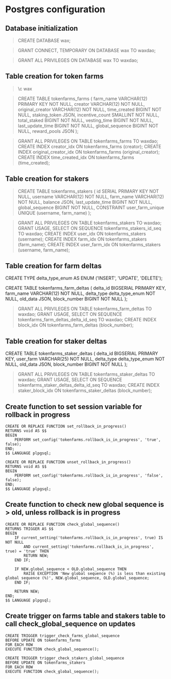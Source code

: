 # Postgres configuration


## Database initialization

> CREATE DATABASE wax;

> GRANT CONNECT, TEMPORARY ON DATABASE wax TO waxdao;

> GRANT ALL PRIVILEGES ON DATABASE wax TO waxdao;


## Table creation for token farms

> \c wax

> CREATE TABLE tokenfarms_farms (
    farm_name VARCHAR(12) PRIMARY KEY NOT NULL,
    creator VARCHAR(12) NOT NULL,
    original_creator VARCHAR(12) NOT NULL,
    time_created BIGINT NOT NULL,
    staking_token JSON,
    incentive_count SMALLINT NOT NULL,
    total_staked BIGINT NOT NULL,
    vesting_time BIGINT NOT NULL,
    last_update_time BIGINT NOT NULL,
    global_sequence BIGINT NOT NULL,
    reward_pools JSON
);

> GRANT ALL PRIVILEGES ON TABLE tokenfarms_farms TO waxdao;
> CREATE INDEX creator_idx ON tokenfarms_farms (creator);
> CREATE INDEX original_creator_idx ON tokenfarms_farms (original_creator);
> CREATE INDEX time_created_idx ON tokenfarms_farms (time_created);


## Table creation for stakers

> CREATE TABLE tokenfarms_stakers (
    id SERIAL PRIMARY KEY NOT NULL,
    username VARCHAR(12) NOT NULL,
    farm_name VARCHAR(12) NOT NULL,
    balance JSON,
    last_update_time BIGINT NOT NULL,
    global_sequence BIGINT NOT NULL,
    CONSTRAINT user_farm_unique UNIQUE (username, farm_name)
);

> GRANT ALL PRIVILEGES ON TABLE tokenfarms_stakers TO waxdao;
> GRANT USAGE, SELECT ON SEQUENCE tokenfarms_stakers_id_seq TO waxdao;
> CREATE INDEX user_idx ON tokenfarms_stakers (username);
> CREATE INDEX farm_idx ON tokenfarms_stakers (farm_name);
> CREATE INDEX user_farm_idx ON tokenfarms_stakers (username, farm_name);


## Table creation for farm deltas

CREATE TYPE delta_type_enum AS ENUM ('INSERT', 'UPDATE', 'DELETE');

CREATE TABLE tokenfarms_farm_deltas (
    delta_id BIGSERIAL PRIMARY KEY,
    farm_name VARCHAR(12) NOT NULL,
    delta_type delta_type_enum NOT NULL,
    old_data JSON,
    block_number BIGINT NOT NULL
);
> GRANT ALL PRIVILEGES ON TABLE tokenfarms_farm_deltas TO waxdao;
> GRANT USAGE, SELECT ON SEQUENCE tokenfarms_farm_deltas_delta_id_seq TO waxdao;
> CREATE INDEX block_idx ON tokenfarms_farm_deltas (block_number);

## Table creation for staker deltas

CREATE TABLE tokenfarms_staker_deltas (
    delta_id BIGSERIAL PRIMARY KEY,
    user_farm VARCHAR(25) NOT NULL,
    delta_type delta_type_enum NOT NULL,
    old_data JSON,
    block_number BIGINT NOT NULL
);
> GRANT ALL PRIVILEGES ON TABLE tokenfarms_staker_deltas TO waxdao;
> GRANT USAGE, SELECT ON SEQUENCE tokenfarms_staker_deltas_delta_id_seq TO waxdao;
> CREATE INDEX staker_block_idx ON tokenfarms_staker_deltas (block_number);


## Create function to set session variable for rollback in progress

```
CREATE OR REPLACE FUNCTION set_rollback_in_progress()
RETURNS void AS $$
BEGIN
    PERFORM set_config('tokenfarms.rollback_is_in_progress', 'true', false);
END;
$$ LANGUAGE plpgsql;

CREATE OR REPLACE FUNCTION unset_rollback_in_progress()
RETURNS void AS $$
BEGIN
    PERFORM set_config('tokenfarms.rollback_is_in_progress', 'false', false);
END;
$$ LANGUAGE plpgsql;
```

## Create function to check new global sequence is > old, unless rollback is in progress

```
CREATE OR REPLACE FUNCTION check_global_sequence()
RETURNS TRIGGER AS $$
BEGIN
    IF current_setting('tokenfarms.rollback_is_in_progress', true) IS NOT NULL 
        AND current_setting('tokenfarms.rollback_is_in_progress', true) = 'true' THEN
        RETURN NEW;
    END IF;

    IF NEW.global_sequence < OLD.global_sequence THEN
        RAISE EXCEPTION 'New global sequence (%) is less than existing global sequence (%)', NEW.global_sequence, OLD.global_sequence;
    END IF;

    RETURN NEW;
END;
$$ LANGUAGE plpgsql;
```

## Create trigger on farms table and stakers table to call check_global_sequence on updates

```
CREATE TRIGGER trigger_check_farms_global_sequence
BEFORE UPDATE ON tokenfarms_farms
FOR EACH ROW
EXECUTE FUNCTION check_global_sequence();
```

```
CREATE TRIGGER trigger_check_stakers_global_sequence
BEFORE UPDATE ON tokenfarms_stakers
FOR EACH ROW
EXECUTE FUNCTION check_global_sequence();
```